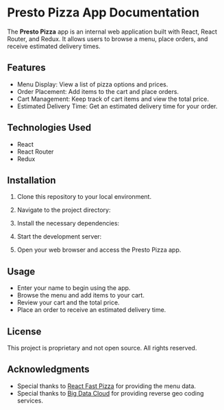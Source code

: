# Presto Pizza App Documentation

The **Presto Pizza** app is an internal web application built with React, React Router, and Redux. It allows users to browse a menu, place orders, and receive estimated delivery times.

## Features

- Menu Display: View a list of pizza options and prices.
- Order Placement: Add items to the cart and place orders.
- Cart Management: Keep track of cart items and view the total price.
- Estimated Delivery Time: Get an estimated delivery time for your order.

## Technologies Used

- React
- React Router
- Redux

## Installation

1. Clone this repository to your local environment.

2. Navigate to the project directory:

3. Install the necessary dependencies:

4. Start the development server:

5. Open your web browser and access the Presto Pizza app.

## Usage

- Enter your name to begin using the app.
- Browse the menu and add items to your cart.
- Review your cart and the total price.
- Place an order to receive an estimated delivery time.

## License

This project is proprietary and not open source. All rights reserved.

## Acknowledgments

- Special thanks to [React Fast Pizza](https://react-fast-pizza-api.onrender.com/api) for providing the menu data.
- Special thanks to [Big Data Cloud](https://api.bigdatacloud.net/) for providing reverse geo coding services.
